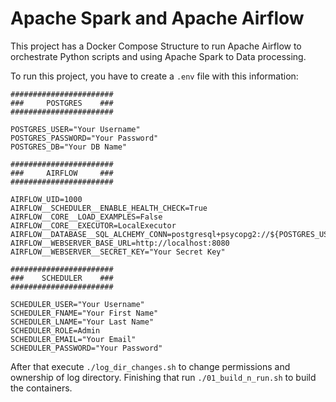 # Apache Spark and Apache Airflow

This project has a Docker Compose Structure to run Apache Airflow to orchestrate Python scripts and using Apache Spark to Data processing.

To run this project, you have to create a `.env` file with this information:

```
#######################
###     POSTGRES    ###
#######################

POSTGRES_USER="Your Username"
POSTGRES_PASSWORD="Your Password"
POSTGRES_DB="Your DB Name"

#######################
###     AIRFLOW     ###
#######################

AIRFLOW_UID=1000
AIRFLOW__SCHEDULER__ENABLE_HEALTH_CHECK=True
AIRFLOW__CORE__LOAD_EXAMPLES=False
AIRFLOW__CORE__EXECUTOR=LocalExecutor
AIRFLOW__DATABASE__SQL_ALCHEMY_CONN=postgresql+psycopg2://${POSTGRES_USER}:${POSTGRES_PASSWORD}@postgres:5432/${POSTGRES_DB}
AIRFLOW__WEBSERVER_BASE_URL=http://localhost:8080
AIRFLOW__WEBSERVER__SECRET_KEY="Your Secret Key"

#######################
###    SCHEDULER    ###
#######################

SCHEDULER_USER="Your Username"
SCHEDULER_FNAME="Your First Name"
SCHEDULER_LNAME="Your Last Name"
SCHEDULER_ROLE=Admin
SCHEDULER_EMAIL="Your Email"
SCHEDULER_PASSWORD="Your Password"
```

After that execute `./log_dir_changes.sh` to change permissions and ownership of log directory. Finishing that run `./01_build_n_run.sh` to build the containers.